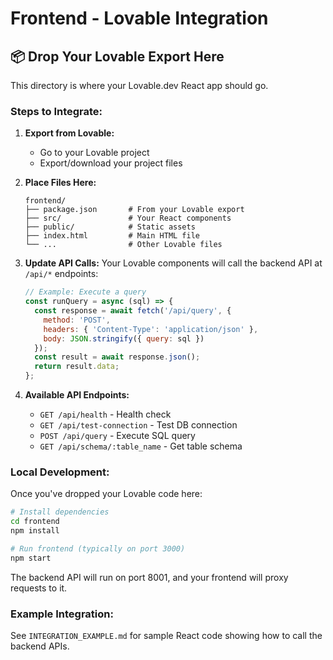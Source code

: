 # Frontend - Lovable Integration

## 📦 Drop Your Lovable Export Here

This directory is where your Lovable.dev React app should go.

### Steps to Integrate:

1. **Export from Lovable:**
   - Go to your Lovable project
   - Export/download your project files
   
2. **Place Files Here:**
   ```
   frontend/
   ├── package.json       # From your Lovable export
   ├── src/               # Your React components
   ├── public/            # Static assets
   ├── index.html         # Main HTML file
   └── ...                # Other Lovable files
   ```

3. **Update API Calls:**
   Your Lovable components will call the backend API at `/api/*` endpoints:
   
   ```javascript
   // Example: Execute a query
   const runQuery = async (sql) => {
     const response = await fetch('/api/query', {
       method: 'POST',
       headers: { 'Content-Type': 'application/json' },
       body: JSON.stringify({ query: sql })
     });
     const result = await response.json();
     return result.data;
   };
   ```

4. **Available API Endpoints:**
   - `GET /api/health` - Health check
   - `GET /api/test-connection` - Test DB connection
   - `POST /api/query` - Execute SQL query
   - `GET /api/schema/:table_name` - Get table schema

### Local Development:

Once you've dropped your Lovable code here:

```bash
# Install dependencies
cd frontend
npm install

# Run frontend (typically on port 3000)
npm start
```

The backend API will run on port 8001, and your frontend will proxy requests to it.

### Example Integration:

See `INTEGRATION_EXAMPLE.md` for sample React code showing how to call the backend APIs.
